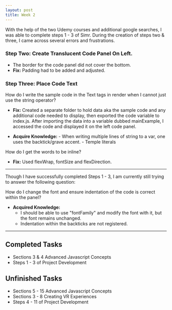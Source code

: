 ```yaml
---
layout: post
title: Week 2
---
```


With the help of the two Udemy courses and additional google searches, I was able to complete steps 1 - 3 of Simr. During the creation of steps two & three, I came across several errors and frustrations. 

### Step Two: Create Translucent Code Panel On Left. 
 * The border for the code panel did not cover the bottom.
 * **Fix:** Padding had to be added and adjusted. 

### Step Three: Place Code Text 
 How do I write the sample code in the Text tags in render when I cannot just use the string operator? 
 * **Fix:** Created a separate folder to hold data aka the sample code and any additional code needed to display, then exported the 
            code variable to index.js. After importing the data into a variable dubbed mainExample, I accessed the code and displayed it on the left code panel.
            
* **Acquire Knowledge:**
      - When writing multiple lines of string to a var, one uses the backtick/grave accent.
      - Temple literals
              
 How do I get the words to be inline?
 * **Fix:** Used flexWrap, fontSize and flexDirection.
 ****
 Though I have successfully completed Steps 1 - 3, I am currently still trying to answer the following question:
 
 How do I change the font and ensure indentation of the code is correct within the panel?
 * **Acquired Knowledge:** 
     - I should be able to use "fontFamily" and modify the font with it, but the font remains unchanged.
     - Indentation within the backticks are not registered.
 ****
 ## Completed Tasks
 * Sections 3 & 4 Advanced Javascript Concepts
 * Steps 1 - 3 of Project Development
 
 ## Unfinished Tasks
 * Sections 5 - 15 Advanced Javascript Concepts
 * Sections 3 - 8 Creating VR Experiences
 * Steps 4 - 11 of Project Development
 

